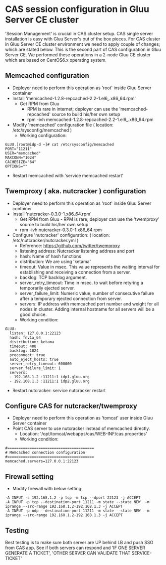 # CAS session configuration in Gluu Server CE cluster

'Session Management' is crucial in CAS cluster setup. CAS single server installation is easy with Gluu Server's out of the box pieces. 
For CAS cluster in Gluu Server CE cluster environment we need to apply couple of changes; which are stated below. 
This is the second part of CAS configuration in Gluu Server CE. We performed these operations in a 2-node Gluu CE cluster which are based
on CentOS6.x operating system. 

## Memcached configuration

 - Deployer need to perform this operation as 'root' inside Gluu Server container
 - Install 'memcached-1.2.8-repcached-2.2-1.el6_.x86_64.rpm'
    - Get RPM from Gluu 
      - RPM is rare in internet; deployer can use the 'memcached-repcached' source to build his/her own setup
	  - rpm -ivh memcached-1.2.8-repcached-2.2-1.el6_.x86_64.rpm
 - Modify 'memcached' configuration file ( location: /etc/sysconfig/memcached )
    - Working configuration: 
```
GLUU.[root@idp-d ~]# cat /etc/sysconfig/memcached
PORT="11211"
USER="memcached"
MAXCONN="1024"
CACHESIZE="64"
OPTIONS=""
```
 - Restart memcached with 'service memcached restart'

## Twemproxy ( aka. nutcracker ) configuration

 - Deployer need to perform this operation as 'root' inside Gluu Server container
 - Install 'nutcracker-0.3.0-1.x86_64.rpm'
	  - Get RPM from Gluu
		    - RPM is rare; deployer can use the 'twemproxy' source to build his/her own setup
	  - rpm -ivh nutcracker-0.3.0-1.x86_64.rpm
 - Configure 'nutcracker' configuration: ( location: /etc/nutcracker/nutcracker.yml )
    - Reference: https://github.com/twitter/twemproxy
    - listening address: Nutcracker listening address and port
    - hash: Name of hash functions
    - distribution: We are using 'ketama' 
    - timeout: Value in msec. This value represents the waiting interval for establishing and receiving a connection from a server. 
    - backlog: TCP backlog argument. 
    - server_retry_timeout: Time in msec. to wait before retyring a temporarily ejected server. 
    - server_failure_limit: Numeric value; number of consecutive failure after a temporary ejected connection from server. 
    - servers: IP address with memcached port number and weight for all nodes in cluster. Adding internal hostname for all servers will be a good choice. 
    - Working condition: 
```
GLUU:
  listen: 127.0.0.1:22123
  hash: fnv1a_64
  distribution: ketama
  timeout: 400
  backlog: 1024
  preconnect: true
  auto_eject_hosts: true
  server_retry_timeout: 600000
  server_failure_limit: 1
  servers:
  - 192.168.1.2 :11211:1 idp1.gluu.org
  - 192.168.1.3 :11211:1 idp2.gluu.org
```

  - Restart nutcracker: service nutcracker restart

## Configure CAS for nutcracker/twemproxy
  
  - Deployer need to perform this operation as 'tomcat' user inside Gluu Server container
  - Point CAS server to use nutcracker instead of memcached directly. 
     - Location: '/opt/tomcat/webapps/cas/WEB-INF/cas.properties'
     - Working condition:
```
#=======================================
# Memcached connection configuration
#=======================================
memcached.servers=127.0.0.1:22123
```

## Firewall setting
   - Modify firewall with below setting:
```
-A INPUT -s 192.168.1.2 -p tcp -m tcp --dport 22123 -j ACCEPT
-A INPUT -p tcp --destination-port 11211 -m state --state NEW  -m iprange --src-range 192.168.1.2-192.168.1.3 -j ACCEPT
-A INPUT -p udp --destination-port 11211 -m state --state NEW  -m iprange --src-range 192.168.1.2-192.168.1.3 -j ACCEPT
```

## Testing

Best testing is to make sure both server are UP behind LB and push SSO from CAS app. 
See if both servers can respond and 'IF ONE SERVER GENERATE A TICKET', 'OTHER SERVER CAN VALIDATE THAT SERVICE-TICKET'
